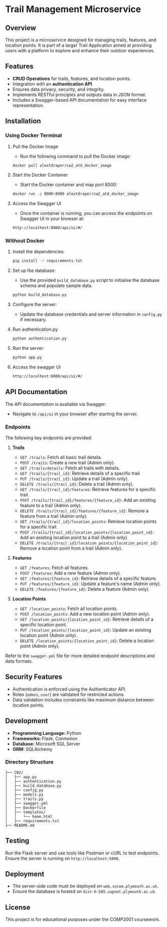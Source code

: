 # Trail Management Microservice

## Overview
This project is a microservice designed for managing trails, features, and location points. It is part of a larger Trail Application aimed at providing users with a platform to explore and enhance their outdoor experiences.

## Features
- **CRUD Operations** for trails, features, and location points.
- Integration with an **authentication API**.
- Ensures data privacy, security, and integrity.
- Implements RESTful principles and outputs data in JSON format.
- Includes a Swagger-based API documentation for easy interface representation.

## Installation

### Using Docker Terminal

1. Pull the Docker Image
   - Run the following command to pull the Docker image:  
   ```bash
   docker pull alextdraper/cw2_atd_docker_image
   ```

3. Start the Docker Container
   - Start the Docker container and map port 8000:  
   ```bash
   docker run -p 8000:8000 alextdraper/cw2_atd_docker_image
   ```

5. Access the Swagger UI
   - Once the container is running, you can access the endpoints on Swagger UI in your browser at:
   ```bash
   http://localhost:8000/api/ui/#/
   ```

### Without Docker

1. Install the dependencies:
   ```bash
   pip install -r requirements.txt
   ```

2. Set up the database:
   - Use the provided `build_database.py` script to initialise the database schema and populate sample data.
   ```bash
   python build_database.py
   ```

3. Configure the server:
   - Update the database credentials and server information in `config.py` if necessary.
  
4. Run authentication.py
   ```bash
   python authentication.py
   ```

5. Run the server:
   ```bash
   python app.py
   ```

6. Access the swagger UI
   ```bash
   http://localhost:8000/api/ui/#/
   ```

## API Documentation
The API documentation is available via Swagger:
- Navigate to `/api/ui` in your browser after starting the server.

### Endpoints
The following key endpoints are provided:

1. **Trails**
   - `GET /trails`: Fetch all basic trail details.
   - `POST /trails`: Create a new trail (Admin only).
   - `GET /trails/details`: Fetch all trails with details.
   - `GET /trails/{trail_id}`: Retrieve details of a specific trail.
   - `PUT /trails/{trail_id}`: Update a trail (Admin only).
   - `DELETE /trails/{trail_id}`: Delete a trail (Admin only).
   - `GET /trails/{trail_id}/features`: Retrieve features for a specific trail.
   - `POST /trails/{trail_id}/features/{feature_id}`: Add an existing feature to a trail (Admin only).
   - `DELETE /trails/{trail_id}/features/{feature_id}`: Remove a feature from a trail (Admin only).
   - `GET /trails/{trail_id}/location_points`: Retrieve location points for a specific trail.
   - `POST /trails/{trail_id}/location_points/{location_point_id}`: Add an existing location point to a trail (Admin only).
   - `DELETE /trails/{trail_id}/location_points/{location_point_id}`: Remove a location point from a trail (Admin only).

2. **Features**
   - `GET /features`: Fetch all features.
   - `POST /features`: Add a new feature (Admin only).
   - `GET /features/{feature_id}`: Retrieve details of a specific feature.
   - `PUT /features/{feature_id}`: Update a feature's name (Admin only).
   - `DELETE /features/{feature_id}`: Delete a feature (Admin only).

3. **Location Points**
   - `GET /location_points`: Fetch all location points.
   - `POST /location_points`: Add a new location point (Admin only).
   - `GET /location_points/{location_point_id}`: Retrieve details of a specific location point.
   - `PUT /location_points/{location_point_id}`: Update an existing location point (Admin only).
   - `DELETE /location_points/{location_point_id}`: Delete a location point (Admin only).

Refer to the `swagger.yml` file for more detailed endpoint descriptions and data formats.

## Security Features
- Authentication is enforced using the Authenticator API.
- Roles (`admin`, `user`) are validated for restricted actions.
- Data validation includes constraints like maximum distance between location points.

## Development
- **Programming Language:** Python
- **Frameworks:** Flask, Connexion
- **Database:** Microsoft SQL Server
- **ORM:** SQLAlchemy

### Directory Structure
```
├── CW2/
│   ├── app.py
│   ├── authentication.py
│   ├── build_database.py
│   ├── config.py
│   ├── models.py
│   ├── trails.py
│   ├── swagger.yml
│   ├── Dockerfile
│   ├── templates/
│   │   └── home.html
│   ├── requirements.txt
├── README.md
```

## Testing
Run the Flask server and use tools like Postman or cURL to test endpoints. Ensure the server is running on `http://localhost:5000`.

## Deployment
- The server-side code must be deployed on `web.socem.plymouth.ac.uk`.
- Ensure the database is hosted on `dist-6-505.uopnet.plymouth.ac.uk`.

## License
This project is for educational purposes under the COMP2001 coursework.

